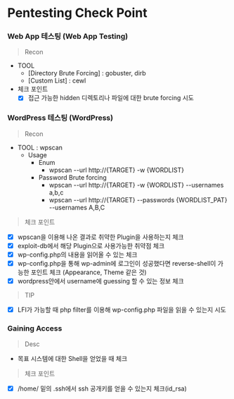 # Pentesting Check Point

### Web App 테스팅 (Web App Testing)
> Recon
 - TOOL
   - [Directory Brute Forcing] : gobuster, dirb 
   - [Custom List] : cewl
 - 체크 포인트
   - [x] 접근 가능한 hidden 디렉토리나 파일에 대한 brute forcing 시도

### WordPress 테스팅 (WordPress)
> Recon
 - TOOL : wpscan
   - Usage
     - Enum
       - wpscan --url http://{TARGET} -w {WORDLIST}
     - Password Brute forcing
       - wpscan --url http://{TARGET} -w {WORDLIST} --usernames a,b,c
       - wpscan --url http://{TARGET} --passwords {WORDLIST_PAT} --usernames A,B,C
> 체크 포인트
 - [x] wpscan을 이용해 나온 결과로 취약한 Plugin을 사용하는지 체크 
 - [x] exploit-db에서 해당 Plugin으로 사용가능한 취약점 체크
 - [x] wp-config.php의 내용을 읽어올 수 있는 체크
 - [x] wp-config.php을 통해 wp-admin에 로그인이 성공했다면 reverse-shell이 가능한 포인트 체크 (Appearance, Theme 같은 것)
 - [x] wordpress안에서 username에 guessing 할 수 있는 정보 체크
> TIP
 - [x] LFI가 가능할 때  php filter를 이용해 wp-config.php 파일을 읽을 수 있는지 시도

### Gaining Access
> Desc
 - 목표 시스템에 대한 Shell을 얻었을 때 체크
> 체크 포인트
 - [x] /home/ 밑의 .ssh에서 ssh 공개키를 얻을 수 있는지 체크(id_rsa)
